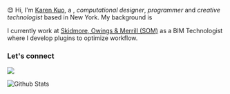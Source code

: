 :blush: Hi, I'm [Karen Kuo](#), a , _computational designer_, _programmer_ and _creative technologist_  based in New York. My background is 

I currently work at [Skidmore, Owings & Merrill (SOM)]((https://www.som.com)) as a BIM Technologist where I develop plugins to optimize workflow.  


### Let's connect

[![](https://img.shields.io/static/v1?label&logo=linkedin&message=linkedin&style=for-the-badge&color=blue)]([https://www.linkedin.com/in/kalunkuo/](https://www.linkedin.com/in/kalunkuo/))

![Github Stats](https://github-readme-stats.vercel.app/api?username=kalunkuo\&rank_icon=github)

